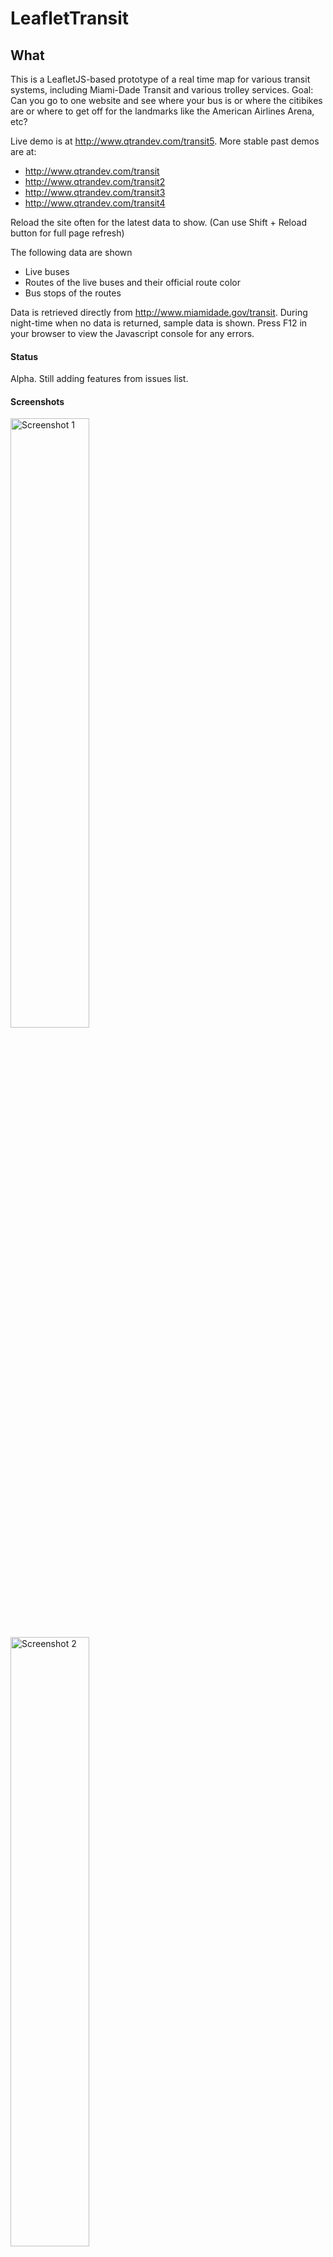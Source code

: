 # LeafletTransit

## What

This is a LeafletJS-based prototype of a real time map for various transit systems, including Miami-Dade Transit and various trolley services. Goal: Can you go to one website and see where your bus is or where the citibikes are or where to get off for the landmarks like the American Airlines Arena, etc?

Live demo is at http://www.qtrandev.com/transit5. More stable past demos are at:  
* http://www.qtrandev.com/transit  
* http://www.qtrandev.com/transit2  
* http://www.qtrandev.com/transit3
* http://www.qtrandev.com/transit4

Reload the site often for the latest data to show. (Can use Shift + Reload button for full page refresh)

The following data are shown
* Live buses
* Routes of the live buses and their official route color
* Bus stops of the routes

Data is retrieved directly from http://www.miamidade.gov/transit. During night-time when no data is returned, sample data is shown.
Press F12 in your browser to view the Javascript console for any errors.

#### Status
Alpha. Still adding features from issues list.

#### Screenshots
<img src="http://www.qtrandev.com/transit4/screenshots/screenshot1.png" alt="Screenshot 1" width="50%">
<img src="http://www.qtrandev.com/transit4/screenshots/screenshot2.png" alt="Screenshot 2" width="50%">

## Why
Shows where all the Miami transit options are.

## Who

[Code for Miami](https://github.com/Code-for-Miami)

## How
#### Dependencies

JQuery  
AngularJS  
Bootstrap  

#### Install

Download as a zip or checkout the files.

#### Deploy

Upload every file and folder to a web server handling static HTML pages.

#### Testing

Use a Javascript debugger to debug.

## Contribute

Pull requests are accepted.  
Add issues and features in issues list.  
Message qtrandev if you would like to directly commit.  

## License

Licensed through Code for America [LICENSE.md file](https://github.com/codeforamerica/ceviche-cms/blob/master/LICENCE.md).

## Attributions

[Miami-Dade Transit](http://www.miamidade.gov/transit)  
[City of Miami Trolley](http://www.miamigov.com/trolley)  
[City of Doral Trolley](http://www.cityofdoral.com/index.php?option=com_content&view=article&id=149&Itemid=339)  
[Citi Bike Miami](http://citibikemiami.com)  
[Any Origin](http://anyorigin.com)  
